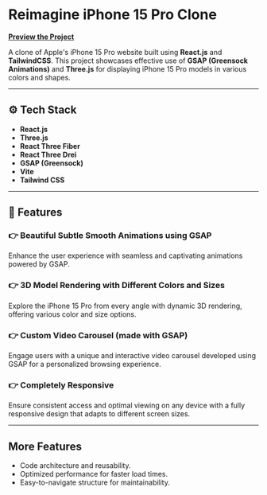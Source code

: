 
# **Reimagine iPhone 15 Pro Clone**

**[Preview the Project](https://apple-project-zeta.vercel.app/)**

A clone of Apple's iPhone 15 Pro website built using **React.js** and **TailwindCSS**. This project showcases effective use of **GSAP (Greensock Animations)** and **Three.js** for displaying iPhone 15 Pro models in various colors and shapes.

---

## **⚙️ Tech Stack**

- **React.js**
- **Three.js**
- **React Three Fiber**
- **React Three Drei**
- **GSAP (Greensock)**
- **Vite**
- **Tailwind CSS**

---

## **🔋 Features**

### 👉 **Beautiful Subtle Smooth Animations using GSAP**

Enhance the user experience with seamless and captivating animations powered by GSAP.

### 👉 **3D Model Rendering with Different Colors and Sizes**

Explore the iPhone 15 Pro from every angle with dynamic 3D rendering, offering various color and size options.

### 👉 **Custom Video Carousel (made with GSAP)**

Engage users with a unique and interactive video carousel developed using GSAP for a personalized browsing experience.

### 👉 **Completely Responsive**

Ensure consistent access and optimal viewing on any device with a fully responsive design that adapts to different screen sizes.

---

## **More Features**

- Code architecture and reusability.
- Optimized performance for faster load times.
- Easy-to-navigate structure for maintainability.

